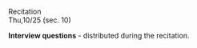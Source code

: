 
<div class="recitation">
<div class="column_date">
<p markdown="block">
Recitation  <br>
Thu,10/25 (sec. 10)
</p>
</div>

<div class="column_recitation">
<p markdown="block">


__Interview questions__ - distributed during the recitation.

<!--

__Interview questions__ [instructions](https://goo.gl/V7zBAH) ,
[worksheet](https://goo.gl/rNauBH)

-->




</p>
</div>

</div>
